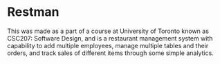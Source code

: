 # Restman

This was made as a part of a course at University of Toronto known as CSC207: Software Design, and is a restaurant management system with capability to add multiple employees, manage multiple tables and their orders, and track sales of different items through some simple analytics.
